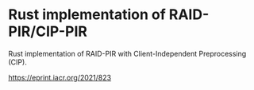 Rust implementation of RAID-PIR/CIP-PIR
=======================================

Rust implementation of RAID-PIR with Client-Independent Preprocessing (CIP).

https://eprint.iacr.org/2021/823
